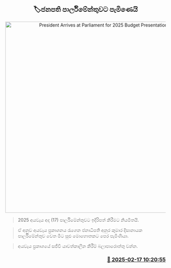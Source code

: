 <p align='center'><b><h2 align='center' title='President Arrives at Parliament for 2025 Budget Presentation'>🏷ජනපති පාර්ලිමේන්තුවට පැමිණෙයි</h2></b></p>
<p align='center'><img src='https://helakuru.sgp1.cdn.digitaloceanspaces.com/esana/images/lib/budget-2025-new-live.jpg' width='600' alt='President Arrives at Parliament for 2025 Budget Presentation'></p>

> 2025 අයවැය අද (17) පාර්ලිමේන්තුවට ඉදිරිපත් කිරීමට නියමිතයි.

> ඒ අනුව අයවැය ප්‍රකාශනය රැගෙන ජනාධිපති අනුර කුමාර දිසානායක පාර්ලිමේන්තුව වෙත මීට සුළු මොහොතකට පෙර පැමිණියා.

> අයවැය ප්‍රකාශයේ සජීවී යාවත්කාලීන කිරීම් බලාපාරොත්තු වන්න.



<h3 align='right'><a href='https://www.helakuru.lk/esana/p/107508/'>📅 2025-02-17 10:20:55</a></h3>
